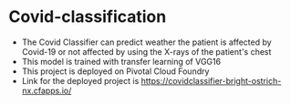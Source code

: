 # Covid-classification
* The Covid Classifier can predict weather the patient is affected by Covid-19 or not affected by using the X-rays of the patient's chest 
* This model is trained with transfer learning of VGG16
* This project is deployed on Pivotal Cloud Foundry
* Link for the deployed project is https://covidclassifier-bright-ostrich-nx.cfapps.io/
